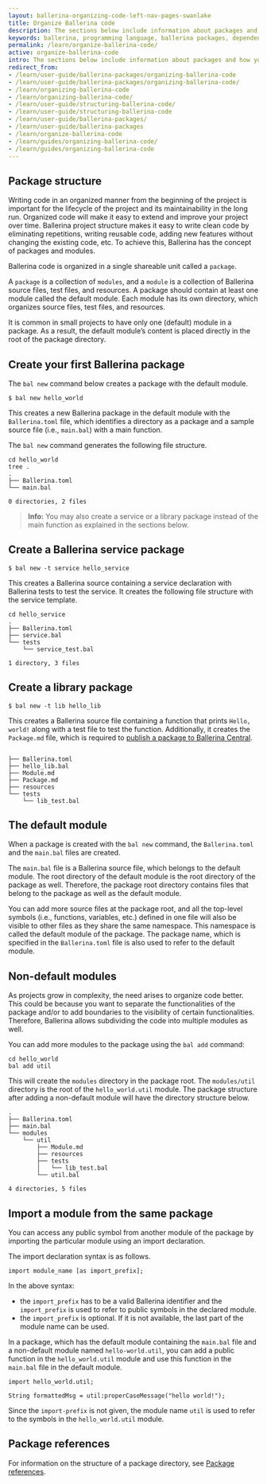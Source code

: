 ```yaml
---
layout: ballerina-organizing-code-left-nav-pages-swanlake
title: Organize Ballerina code
description: The sections below include information about packages and how you can manage the growth of your source code.
keywords: ballerina, programming language, ballerina packages, dependencies, importing modules
permalink: /learn/organize-ballerina-code/
active: organize-ballerina-code
intro: The sections below include information about packages and how you can manage the growth of your source code.
redirect_from:
- /learn/user-guide/ballerina-packages/organizing-ballerina-code
- /learn/user-guide/ballerina-packages/organizing-ballerina-code/
- /learn/organizing-ballerina-code
- /learn/organizing-ballerina-code/
- /learn/user-guide/structuring-ballerina-code/
- /learn/user-guide/structuring-ballerina-code
- /learn/user-guide/ballerina-packages/
- /learn/user-guide/ballerina-packages
- /learn/organize-ballerina-code
- /learn/guides/organizing-ballerina-code/
- /learn/guides/organizing-ballerina-code
---
```


## Package structure

Writing code in an organized manner from the beginning of the project is important for the lifecycle of the project and its maintainability in the long run. Organized code will make it easy to extend and improve your project over time. Ballerina project structure makes it easy to write clean code by eliminating repetitions, writing reusable code, adding new features without changing the existing code, etc. To achieve this, Ballerina has the concept of packages and modules. 

Ballerina code is organized in a single shareable unit called a `package`.

A `package` is a collection of `modules`, and a `module` is a collection of Ballerina source files, test files, and resources. A package should contain at least one module called the default module. Each module has its own directory, which organizes source files, test files, and resources.

It is common in small projects to have only one (default) module in a package. As a result, the default module’s content is placed directly in the root of the package directory.

## Create your first Ballerina package

The `bal new` command below creates a package with the default module. 

```
$ bal new hello_world
```

This creates a new Ballerina package  in the default module with the `Ballerina.toml` file, which identifies a directory as a package and a sample source file (i.e., `main.bal`) with a main function.

The `bal new` command generates the following file structure.

```
cd hello_world
tree .
.
├── Ballerina.toml
└── main.bal
    
0 directories, 2 files
```

>**Info:** You may also create a service or a library package instead of the main function as explained in the sections below. 

## Create a Ballerina service package

```
$ bal new -t service hello_service
```

This creates a Ballerina source containing a service declaration with Ballerina tests to test the service. It creates the following file structure with the service template.  

```
cd hello_service
.
├── Ballerina.toml
├── service.bal
└── tests
    └── service_test.bal

1 directory, 3 files
```

## Create a library package

```
$ bal new -t lib hello_lib
```

This creates a Ballerina source file containing a function that prints `Hello, world!` along with a test file to test the function. Additionally, it creates the `Package.md` file, which is required to [publish a package to Ballerina Central](/learn/publish-packages-to-ballerina-central).

```

├── Ballerina.toml
├── hello_lib.bal
├── Module.md
├── Package.md
├── resources
└── tests
    └── lib_test.bal
```

## The default module

When a package is created with the `bal new` command, the `Ballerina.toml` and the `main.bal` files are created. 

The `main.bal` file is a Ballerina source file, which belongs to the default module. 
The root directory of the default module is the root directory of the package as well. 
Therefore, the package root directory contains files that belong to the package as well as the default module.

You can add more source files at the package root, and all the top-level symbols (i.e., functions, variables, etc.) defined in one file will also be visible to other files as they share the same namespace.
This namespace is called the default module of the package. The package name, which is specified in the `Ballerina.toml` file is also used to refer to the default module.

## Non-default modules

As projects grow in complexity, the need arises to organize code better. 
This could be because you want to separate the functionalities of the package and/or to add boundaries to the visibility of certain functionalities. 
Therefore, Ballerina allows subdividing the code into multiple modules as well.

You can add more modules to the package using the `bal add` command:

```
cd hello_world
bal add util
```

This will create the `modules` directory in the package root. The `modules/util` directory is the root of the `hello_world.util` module. 
The package structure after adding a non-default module will have the directory structure below.

```
.
├── Ballerina.toml
├── main.bal
└── modules
    └── util
        ├── Module.md
        ├── resources
        ├── tests
        │   └── lib_test.bal
        └── util.bal

4 directories, 5 files
```

## Import a module from the same package 

You can access any public symbol from another module of the package by importing the particular module using an import declaration. 

The import declaration syntax is as follows.

```ballerina
import module_name [as import_prefix];
```

In the above syntax:
* the `import_prefix` has to be a valid Ballerina identifier and the `import_prefix` is used to refer to public symbols in the declared module.
* the `import_prefix` is optional. If it is not available, the last part of the module name can be used.

In a package, which has the default module containing the `main.bal` file and a non-default module named `hello-world.util`, you can add a public function in the `hello_world.util` module and use this function in the `main.bal` file in the default module.

```ballerina
import hello_world.util;

String formattedMsg = util:properCaseMessage("hello world!");
```

Since the `import-prefix` is not given, the module name `util` is used to refer to the symbols in the `hello_world.util` module. 

## Package references

For information on the structure of a package directory, see [Package references](/learn/package-references/).
